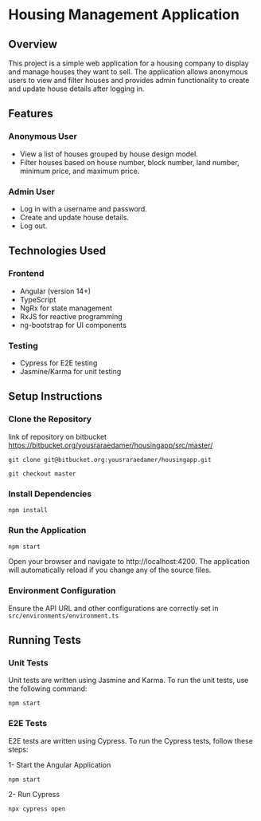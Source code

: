 # Housing Management Application

## Overview

This project is a simple web application for a housing company to display and manage houses they want to sell. The application allows anonymous users to view and filter houses and provides admin functionality to create and update house details after logging in.

## Features

### Anonymous User

- View a list of houses grouped by house design model.
- Filter houses based on house number, block number, land number, minimum price, and maximum price.

### Admin User

- Log in with a username and password.
- Create and update house details.
- Log out.

## Technologies Used

### Frontend

- Angular (version 14+)
- TypeScript
- NgRx for state management
- RxJS for reactive programming
- ng-bootstrap for UI components

### Testing

- Cypress for E2E testing
- Jasmine/Karma for unit testing

## Setup Instructions

### Clone the Repository

link of repository on bitbucket
https://bitbucket.org/yousraraedamer/housingapp/src/master/

```
git clone git@bitbucket.org:yousraraedamer/housingapp.git
```

```
git checkout master
```

### Install Dependencies

```
npm install
```

### Run the Application

```
npm start
```

Open your browser and navigate to http://localhost:4200. The application will automatically reload if you change any of the source files.

### Environment Configuration

Ensure the API URL and other configurations are correctly set in
`src/environments/environment.ts`

## Running Tests

### Unit Tests

Unit tests are written using Jasmine and Karma. To run the unit tests, use the following command:

```
npm start
```

### E2E Tests

E2E tests are written using Cypress. To run the Cypress tests, follow these steps:

1- Start the Angular Application

```
npm start
```

2- Run Cypress

```
npx cypress open
```
